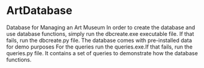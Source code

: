 # ArtDatabase
Database for Managing an Art Museum
In order to create the database and use database functions, simply run the dbcreate.exe executable file. If that fails, run the dbcreate.py file. The database comes with pre-installed data for demo purposes
For the queries run the queries.exe.If that fails, run the queries.py file. It contains a set of queries to demonstrate how the database functions.
